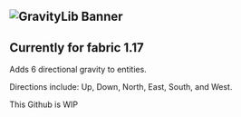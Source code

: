 ![GravityLib Banner](https://user-images.githubusercontent.com/56317194/121430473-c0d05980-c93d-11eb-8f18-4b33ecc59bed.png)
-
## Currently for fabric 1.17

Adds 6 directional gravity to entities.

Directions include: Up, Down, North, East, South, and West.

This Github is WIP
